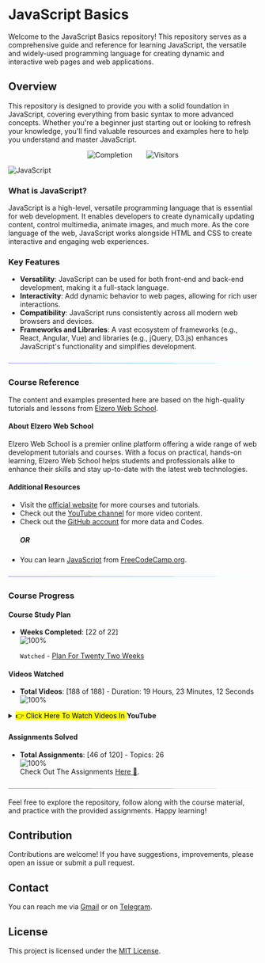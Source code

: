 # JavaScript Basics

Welcome to the JavaScript Basics repository! This repository serves as a comprehensive guide and reference for learning JavaScript, the versatile and widely-used programming language for creating dynamic and interactive web pages and web applications.

## Overview

This repository is designed to provide you with a solid foundation in JavaScript, covering everything from basic syntax to more advanced concepts. Whether you're a beginner just starting out or looking to refresh your knowledge, you'll find valuable resources and examples here to help you understand and master JavaScript.

<p align="center">
    <img src="https://img.shields.io/badge/Completion-30%25-blue" alt="Completion">&nbsp;&nbsp;&nbsp;&nbsp;&nbsp;&nbsp;
    <img src="https://visitor-badge.laobi.icu/badge?page_id=AllamF5JJavaScript_Course" alt="Visitors"/>
</p>

![JavaScript](https://github.com/AllamF5J/JavaScript_Course/blob/main/Js_Photo.webp)

### What is JavaScript?

JavaScript is a high-level, versatile programming language that is essential for web development. It enables developers to create dynamically updating content, control multimedia, animate images, and much more. As the core language of the web, JavaScript works alongside HTML and CSS to create interactive and engaging web experiences.

### Key Features

- **Versatility**: JavaScript can be used for both front-end and back-end development, making it a full-stack language.
- **Interactivity**: Add dynamic behavior to web pages, allowing for rich user interactions.
- **Compatibility**: JavaScript runs consistently across all modern web browsers and devices.
- **Frameworks and Libraries**: A vast ecosystem of frameworks (e.g., React, Angular, Vue) and libraries (e.g., jQuery, D3.js) enhances JavaScript's functionality and simplifies development.

<img src="https://github.com/AllamF5J/AllamF5J/blob/main/images/neon.gif">

### Course Reference

The content and examples presented here are based on the high-quality tutorials and lessons from [Elzero Web School](https://elzero.org).

#### About Elzero Web School

Elzero Web School is a premier online platform offering a wide range of web development tutorials and courses. With a focus on practical, hands-on learning, Elzero Web School helps students and professionals alike to enhance their skills and stay up-to-date with the latest web technologies.

#### Additional Resources

- Visit the [official website](https://elzero.org) for more courses and tutorials.
- Check out the [YouTube channel](https://www.youtube.com/@ElzeroWebSchool) for more video content.
- Check out the [GitHub account](https://github.com/ElzeroWebSchool) for more data and Codes.
  <h5>OR</h5>
- You can learn [JavaScript](https://www.youtube.com/watch?v=PkZNo7MFNFg) from [FreeCodeCamp.org](https://www.youtube.com/@freecodecamp).

<img src="https://github.com/AllamF5J/AllamF5J/blob/main/images/neon.gif">

### Course Progress

#### Course Study Plan
- **Weeks Completed**: [22 of 22]  
  ![100%](https://progress-bar.dev/100/?title=Done)

  `Watched` - [Plan For Twenty Two Weeks](https://elzero.org/study/javascript-bootcamp-2021-study-plan/)

#### Videos Watched
- **Total Videos**: [188 of 188] - Duration: 19 Hours, 23 Minutes, 12 Seconds  
  ![100%](https://progress-bar.dev/100/?title=Watched)  

<details>
  <br>
    <summary><mark><span>👉</span> Click Here To Watch Videos In </mark><strong>YouTube</strong></summary>

<details>
    <summary>
        Week 01 - JavaScript Introduction
    </summary>

-   `Watched` - 001 => [Introduction & What Is JavaScript ?]()

-   `Watched` - 002 => [How To Study The Course ?]()

-   `Watched` - 003 => [Setting Up Environment & Tools]()

-   `Watched` - 004 => [Work With Chrome Developer Tools]()

-   `Watched` - 005 => [Where To Put The Code ?]()

-   `Watched` - 006 => [Comments & Bad Practices]()

-   `Watched` - 007 => [Output To Screen]()

-   `Watched` - 008 => [Console Methods And Styling And WebAPI]()

-   `Watched` - 009 => [What Is ECMAScript ?]()
</details>

<details>
    <summary>
        Week 02 - Data Types And Variables
    </summary>

-   `Watched` - 010 => [Data Types & Typeof Operator]()

-   `Watched` - 011 => [Variables Introduction]()

-   `Watched` - 012 => [Identifiers Name Convention & Rules]()

-   `Watched` - 013 => [Var & Let & Const - Compare]()

-   `Watched` - 014 => [String Syntax + Character Escape Sequences]()

-   `Watched` - 015 => [Concatenation]()

-   `Watched` - 016 => [Template Literals (Template Strings)]()

-   `Watched` - 017 => [Variable & Concatenation Challenge]()
</details>

<details>
    <summary>
        Week 03 - Operators
    </summary>

-   `Watched` - 018 => [Arithmetic Operators]()

-   `Watched` - 019 => [Unary Operators & Negation Operators]()

-   `Watched` - 020 => [Type Coercion]()

-   `Watched` - 021 => [Assignment Operators]()

-   `Watched` - 022 => [Operators Challenge]()
</details>

<details>
    <summary>
        Week 04 - Numbers & String
    </summary>

-   `Watched` - 023 => [Number]()

-   `Watched` - 024 => [Number Methods]()

-   `Watched` - 025 => [Math Object]()

-   `Watched` - 026 => [Number Challenge]()

-   `Watched` - 027 => [String Methods - Part 1]()

-   `Watched` - 028 => [String Methods - Part 2]()

-   `Watched` - 029 => [String Methods - Part 3]()

-   `Watched` - 030 => [String Challenge]()
</details>

<details>
    <summary>
        Week 05 - Control Flow
    </summary>

-   `Watched` - 031 => [Comparison Operators]()

-   `Watched` - 032 => [Logical Operators]()

-   `Watched` - 033 => [If Conditions]()

-   `Watched` - 034 => [Nested If Conditions]()

-   `Watched` - 035 => [Conditional (Ternary) Operator]()

-   `Watched` - 036 => [Nullish Coalescing Operator & Logical Or]()

-   `Watched` - 037 => [If Condition Challenge]()

-   `Watched` - 038 => [Switch Statement]()

-   `Watched` - 039 => [Switch & If Challenges]()
</details>

<details>
    <summary>
        Week 06 - Array
    </summary>

-   `Watched` - 040 => [Array Big Introduction]()

-   `Watched` - 041 => [Using Length With Array]()

-   `Watched` - 042 => [Adding And Removing From Array]()

-   `Watched` - 043 => [Searching Array]()

-   `Watched` - 044 => [Sorting Array]()

-   `Watched` - 045 => [Slicing Array]()

-   `Watched` - 046 => [Joining Arrays]()

-   `Watched` - 047 => [Array Challenge]()
</details>

<details>
    <summary>
        Week 07 - Loops
    </summary>

-   `Watched` - 048 => [Loop - For & Concept Of Loop]()

-   `Watched` - 049 => [Loop On Sequences]()

-   `Watched` - 050 => [Nested Loop & Training]()

-   `Watched` - 051 => [Loop Control - Break & Continue & Label]()

-   `Watched` - 052 => [Loop - For - Advanced Examples]()

-   `Watched` - 053 => [Practice - Add Products To Page]()

-   `Watched` - 054 => [Loop - While]()

-   `Watched` - 055 => [Loop - Do While]()
    
-   `Watched` - 056 => [Loop Challenge]()
</details>

</details>

#### Assignments Solved
- **Total Assignments**: [46 of 120] - Topics: 26  
  ![100%](https://progress-bar.dev/100/?title=Solved)  
  Check Out The Assignments [Here 🤏](https://elzero.org/category/assignments/javascript-bootcamp-assignments/).
  
<img src="https://github.com/AllamF5J/AllamF5J/blob/main/images/neon.gif">

Feel free to explore the repository, follow along with the course material, and practice with the provided assignments. Happy learning!

## Contribution
Contributions are welcome! If you have suggestions, improvements, please open an issue or submit a pull request.

## Contact
You can reach me via [Gmail](mailto:lamahmd122@gmail.com) or on [Telegram](http://t.me/GziXnine).


## License
This project is licensed under the [MIT License](LICENSE).
